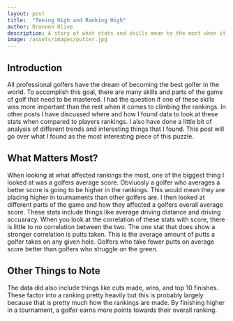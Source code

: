 ```yaml
---
layout: post
title:  "Teeing High and Ranking High"
author: Brannon Olive
description: A story of what stats and skills mean to the most when it comes to World Golf Rankings
image: /assets/images/putter.jpg
---
```


## Introduction
All professional golfers have the dream of becoming the best golfer in the world. To accomplish this goal, there are many skills and parts of the game of golf that need to 
be mastered. I had the question if one of these skills was more important than the rest when it comes to climbing the rankings. In other posts I have discussed where and how I found data
to look at these stats when compared to players rankings. I also have done a little bit of analysis of different trends and interesting things that I found. This post will 
go over what I found as the most interesting piece of this puzzle. 

## What Matters Most?
When looking at what affected rankings the most, one of the biggest thing I looked at was a golfers average score. Obviuosly a golfer who averages a better score is going to 
be higher in the rankings. This would mean they are placing higher in tournaments than other golfers are. I then looked at different parts of the game and how they affected a 
golfers overall average score. These stats include things like average driving distance and driving accuaracy. When you look at the correlation of these stats with score, 
there is little to no correlation between the two. The one stat that does show a stronger correlation is putts taken. This is the average amount of putts a golfer takes on any 
given hole. Golfers who take fewer putts on average score better than golfers who struggle on the green. 

## Other Things to Note
The data did also include things like cuts made, wins, and top 10 finishes. These factor into a ranking pretty heavily but this is probably largely because that is pretty much 
how the rankings are made. By finishing higher in a tournament, a golfer earns more points towards their overall ranking. 
